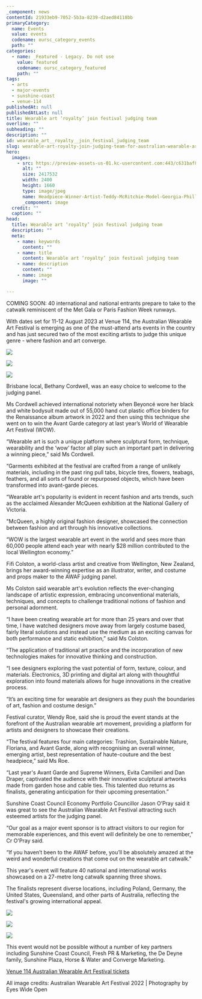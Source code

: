 ```yaml
---
_component: news
contentId: 21933eb9-7052-5b3a-8239-d2aed84118bb
primaryCategory:
  name: Events
  value: events
  codename: oursc_category_events
  path: ""
categories:
  - name: _Featured - Legacy. Do not use
    value: featured
    codename: oursc_category_featured
    path: ""
tags:
  - arts
  - major-events
  - sunshine-coast
  - venue-114
publishedAt: null
publishedAtLast: null
title: Wearable art ‘royalty’ join festival judging team
overline: ""
subheading: ""
description: ""
id: wearable_art__royalty__join_festival_judging_team
slug: wearable-art-royalty-join-judging-team-for-australian-wearable-art-festival
hero:
  images:
    - src: https://preview-assets-us-01.kc-usercontent.com:443/c631baf8-1b46-001f-580c-d0001b68b4a8/15498407-fd8d-4b3b-b721-027b2ae66abf/Headpiece-Winner-Artist-Teddy-McRitchie-Model-Georgia-Phillips.jpg
      alt: ""
      size: 2417532
      width: 2400
      height: 1660
      type: image/jpeg
      name: Headpiece-Winner-Artist-Teddy-McRitchie-Model-Georgia-Phillips.jpg
      _component: image
  credit: ""
  caption: ""
head:
  title: Wearable art ‘royalty’ join festival judging team
  description: ""
  meta:
    - name: keywords
      content: ""
    - name: title
      content: Wearable art ‘royalty’ join festival judging team
    - name: description
      content: ""
    - name: image
      image: ""

---
```

COMING SOON: 40 international and national entrants prepare to take to the catwalk reminiscent of the Met Gala or Paris Fashion Week runways.

With dates set for 11-12 August 2023 at Venue 114, the Australian Wearable Art Festival is emerging as one of the must-attend arts events in the country and has just secured two of the most exciting artists to judge this unique genre - where fashion and art converge.

![](https://preview-assets-us-01.kc-usercontent.com:443/c631baf8-1b46-001f-580c-d0001b68b4a8/e2ad811d-2313-47d8-a411-1d371a1feab1/Sustainable-Nature-Winner-Artist-Eloise-Galea-Model-Wyuna-823x1024.jpg)

![](https://preview-assets-us-01.kc-usercontent.com:443/c631baf8-1b46-001f-580c-d0001b68b4a8/b1946597-4600-457b-bf6c-3c68b74b6a5d/Trashion-Winner-Artist-Denise-Lamby-Model-Kiera-Armstrong-666x1024.jpg)

![](https://preview-assets-us-01.kc-usercontent.com:443/c631baf8-1b46-001f-580c-d0001b68b4a8/1207530b-6088-42cd-b387-94a044e9fce6/Floriana-Winner-Artist-Karen-Jones-Model-Chelsea-Jenkins-1-765x1024.jpg)

Brisbane local, Bethany Cordwell, was an easy choice to welcome to the judging panel.

Ms Cordwell achieved international notoriety when Beyoncé wore her black and white bodysuit made out of 55,000 hand cut plastic office binders for the Renaissance album artwork in 2022 and then using this technique she went on to win the Avant Garde category at last year’s World of Wearable Art Festival (WOW).

“Wearable art is such a unique platform where sculptural form, technique, wearability and the ‘wow’ factor all play such an important part in delivering a winning piece,” said Ms Cordwell.    

“Garments exhibited at the festival are crafted from a range of unlikely materials, including in the past ring pull tabs, bicycle tires, flowers, teabags, feathers, and all sorts of found or repurposed objects, which have been transformed into avant-garde pieces.

“Wearable art's popularity is evident in recent fashion and arts trends, such as the acclaimed Alexander McQueen exhibition at the National Gallery of Victoria.

"McQueen, a highly original fashion designer, showcased the connection between fashion and art through his innovative collections.

“WOW is the largest wearable art event in the world and sees more than 60,000 people attend each year with nearly $28 million contributed to the local Wellington economy.”

Fifi Colston, a world-class artist and creative from Wellington, New Zealand, brings her award-winning expertise as an illustrator, writer, and costume and props maker to the AWAF judging panel.

Ms Colston said wearable art's evolution reflects the ever-changing landscape of artistic expression, embracing unconventional materials, techniques, and concepts to challenge traditional notions of fashion and personal adornment.

“I have been creating wearable art for more than 25 years and over that time, I have watched designers move away from largely costume based, fairly literal solutions and instead use the medium as an exciting canvas for both performance and static exhibition,” said Ms Colston.

“The application of traditional art practice and the incorporation of new technologies makes for innovative thinking and construction.

“I see designers exploring the vast potential of form, texture, colour, and materials. Electronics, 3D printing and digital art along with thoughtful exploration into found materials allows for huge innovations in the creative process.

“It’s an exciting time for wearable art designers as they push the boundaries of art, fashion and costume design.”

Festival curator, Wendy Roe, said she is proud the event stands at the forefront of the Australian wearable art movement, providing a platform for artists and designers to showcase their creations.

“The festival features four main categories: Trashion, Sustainable Nature, Floriana, and Avant Garde, along with recognising an overall winner, emerging artist, best representation of haute-couture and the best headpiece,” said Ms Roe.

“Last year's Avant Garde and Supreme Winners, Evita Camilleri and Dan Draper, captivated the audience with their innovative sculptural artworks made from garden hose and cable ties. This talented duo returns as finalists, generating anticipation for their upcoming presentation.”

Sunshine Coast Council Economy Portfolio Councillor Jason O’Pray said it was great to see the Australian Wearable Art Festival attracting such esteemed artists for the judging panel.

“Our goal as a major event sponsor is to attract visitors to our region for memorable experiences, and this event will definitely be one to remember," Cr O'Pray said.

“If you haven’t been to the AWAF before, you’ll be absolutely amazed at the weird and wonderful creations that come out on the wearable art catwalk."

This year's event will feature 40 national and international works showcased on a 27-metre long catwalk spanning three shows.

The finalists represent diverse locations, including Poland, Germany, the United States, Queensland, and other parts of Australia, reflecting the festival's growing international appeal.

![](https://preview-assets-us-01.kc-usercontent.com:443/c631baf8-1b46-001f-580c-d0001b68b4a8/456525ad-16ab-4062-ae7a-ad56fe3872a8/Haute-Couture-Winner-Artist-Galina-Mihaleva-Model-Roxanne-Stols-1-658x1024.jpg)

![](https://preview-assets-us-01.kc-usercontent.com:443/c631baf8-1b46-001f-580c-d0001b68b4a8/92f59809-244d-436c-9b2e-c6b420f6f60b/Avant-garde-Winner-Artists-Evita-Camilleri-Dan-Draper-modeled-by-themselves-Also-Supreme-Winner-overall-873x1024.jpg)

![](https://preview-assets-us-01.kc-usercontent.com:443/c631baf8-1b46-001f-580c-d0001b68b4a8/8c6ed8e0-a400-48fd-8df4-adf823e6ba4f/Emerging-Artist-Winner-Artist-David-Bongiorno-Model-Fiona-Jopp-2-695x1024.jpg)

This event would not be possible without a number of key partners including Sunshine Coast Council, Fresh PR & Marketing, the De Deyne family, Sunshine Plaza, Horse & Water and Converge Marketing.

[Venue 114 Australian Wearable Art Festival tickets](https://venue114.com.au/events/australian-wearable-art-festival/)


All image credits: Australian Wearable Art Festival 2022 | Photography by Eyes Wide Open
